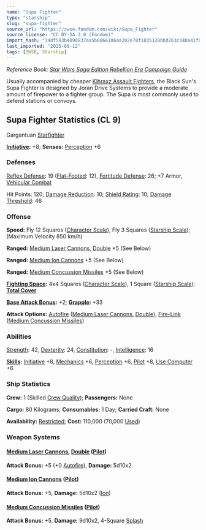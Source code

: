 ```yaml
---
name: "Supa Fighter"
type: "starship"
slug: "supa-fighter"
source_url: "https://swse.fandom.com/wiki/Supa_Fighter"
source_license: "CC BY-SA 3.0 (Fandom)"
import_hash: "34df593b4098837aa5b0066106aa202e78f1835128bbd263c34ba41f00d6e8ce"
last_imported: "2025-09-12"
tags: [SWSE, Starship]
---
```

*Reference Book: [Star Wars Saga Edition Rebellion Era Campaign Guide](https://swse.fandom.com/wiki/Star_Wars_Saga_Edition_Rebellion_Era_Campaign_Guide)*

Usually accompanied by cheaper [Kihraxz Assault Fighters](https://swse.fandom.com/wiki/Kihraxz_Assault_Fighters), the Black Sun's Supa Fighter is designed by Joran Drive Systems to provide a moderate amount of firepower to a fighter group. The Supa is most commonly used to defend stations or convoys.

## Supa Fighter Statistics (CL 9)
Gargantuan [Starfighter](https://swse.fandom.com/wiki/Starfighter)

**[Initiative](https://swse.fandom.com/wiki/Initiative):** +8; **Senses:** [Perception](https://swse.fandom.com/wiki/Perception) +6
### Defenses
[Reflex Defense](https://swse.fandom.com/wiki/Reflex_Defense_(Vehicles)): 19 ([Flat-Footed](https://swse.fandom.com/wiki/Flat-Footed): 12), [Fortitude Defense](https://swse.fandom.com/wiki/Fortitude_Defense_(Vehicles)): 26; +7 Armor, [Vehicular Combat](https://swse.fandom.com/wiki/Vehicular_Combat)

Hit Points: 120; [Damage Reduction](https://swse.fandom.com/wiki/Damage_Reduction): 10; [Shield Rating](https://swse.fandom.com/wiki/Shield_Rating): 10; [Damage Threshold](https://swse.fandom.com/wiki/Damage_Threshold_(Vehicles)): 46
### Offense
**Speed:** Fly 12 Squares ([Character Scale](https://swse.fandom.com/wiki/Character_Scale)), Fly 3 Squares ([Starship Scale](https://swse.fandom.com/wiki/Starship_Scale)); (Maximum Velocity 850 km/h)

**Ranged:** [Medium Laser Cannons](https://swse.fandom.com/wiki/Medium_Laser_Cannons), [Double](https://swse.fandom.com/wiki/Double) +5 (See Below)

**Ranged:** [Medium Ion Cannons](https://swse.fandom.com/wiki/Medium_Ion_Cannons) +5 (See Below)

**Ranged:** [Medium Concussion Missiles](https://swse.fandom.com/wiki/Medium_Concussion_Missiles) +5 (See Below)

**[Fighting Space](https://swse.fandom.com/wiki/Fighting_Space):** 4x4 Squares ([Character Scale](https://swse.fandom.com/wiki/Character_Scale)), 1 Square ([Starship Scale](https://swse.fandom.com/wiki/Starship_Scale)); **[Total Cover](https://swse.fandom.com/wiki/Total_Cover)**

**[Base Attack Bonus](https://swse.fandom.com/wiki/Base_Attack_Bonus):** +2; **[Grapple](https://swse.fandom.com/wiki/Grapple):** +33

**Attack Options:** [Autofire](https://swse.fandom.com/wiki/Autofire_(Vehicle_Combat)) ([Medium Laser Cannons](https://swse.fandom.com/wiki/Medium_Laser_Cannons), [Double](https://swse.fandom.com/wiki/Double)), [Fire-Link](https://swse.fandom.com/wiki/Fire-Link) ([Medium Concussion Missiles](https://swse.fandom.com/wiki/Medium_Concussion_Missiles))
### Abilities
[Strength](https://swse.fandom.com/wiki/Strength): 42, [Dexterity](https://swse.fandom.com/wiki/Dexterity): 24, [Constitution](https://swse.fandom.com/wiki/Constitution): -, [Intelligence](https://swse.fandom.com/wiki/Intelligence): 16

**[Skills](https://swse.fandom.com/wiki/Skills):** [Initiative](https://swse.fandom.com/wiki/Initiative) +8, [Mechanics](https://swse.fandom.com/wiki/Mechanics) +6, [Perception](https://swse.fandom.com/wiki/Perception) +6, [Pilot](https://swse.fandom.com/wiki/Pilot) +8, [Use Computer](https://swse.fandom.com/wiki/Use_Computer) +6
### Ship Statistics
**Crew:** 1 (Skilled [Crew Quality](https://swse.fandom.com/wiki/Crew_Quality)); **Passengers:** None

**Cargo:** 80 Kilograms; **Consumables:** 1 Day; **Carried Craft:** None

**Availability:** [Restricted](https://swse.fandom.com/wiki/Restricted); **Cost:** 110,000 (70,000 [Used](https://swse.fandom.com/wiki/Used))
### Weapon Systems
#### **[Medium Laser Cannons](https://swse.fandom.com/wiki/Medium_Laser_Cannons), [Double](https://swse.fandom.com/wiki/Double) ([Pilot](https://swse.fandom.com/wiki/Pilot_(Vehicle_Combat)))**
**Attack Bonus:** +5 (+0 [Autofire](https://swse.fandom.com/wiki/Autofire_(Vehicle_Combat))), **Damage:** 5d10x2

#### **[Medium Ion Cannons](https://swse.fandom.com/wiki/Medium_Ion_Cannons) ([Pilot](https://swse.fandom.com/wiki/Pilot_(Vehicle_Combat)))**
**Attack Bonus:** +5, **Damage:** 5d10x2 ([Ion](https://swse.fandom.com/wiki/Ion))
#### **[Medium Concussion Missiles](https://swse.fandom.com/wiki/Medium_Concussion_Missiles) ([Pilot](https://swse.fandom.com/wiki/Pilot_(Vehicle_Combat)))**
**Attack Bonus:** +5, **Damage:** 9d10x2, 4-Square [Splash](https://swse.fandom.com/wiki/Splash)